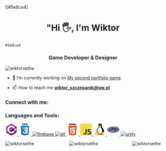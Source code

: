 ![#5e8ce4]<h1 align="center">"Hi 🖐️, I'm Wiktor</h1>`#5e8ce4`
<h3 align="center">Game Developer & Designer</h3>

<p align="left"> <img src="https://komarev.com/ghpvc/?username=wiktorsethe&label=Profile%20views&color=0e75b6&style=flat" alt="wiktorsethe" /> </p>

- 🔭 I’m currently working on [My second portfolio game](http://github.com/wiktorsethe/portfolio-game2)

- 📫 How to reach me **wiktor_szczepanik@wp.pl**

<h3 align="left">Connect with me:</h3>
<p align="left">
</p>

<h3 align="left">Languages and Tools:</h3>
<p align="left"> <a href="https://www.w3schools.com/cs/" target="_blank" rel="noreferrer"> <img src="https://raw.githubusercontent.com/devicons/devicon/master/icons/csharp/csharp-original.svg" alt="csharp" width="40" height="40"/> </a> <a href="https://www.w3schools.com/css/" target="_blank" rel="noreferrer"> <img src="https://raw.githubusercontent.com/devicons/devicon/master/icons/css3/css3-original-wordmark.svg" alt="css3" width="40" height="40"/> </a> <a href="https://firebase.google.com/" target="_blank" rel="noreferrer"> <img src="https://www.vectorlogo.zone/logos/firebase/firebase-icon.svg" alt="firebase" width="40" height="40"/> </a> <a href="https://git-scm.com/" target="_blank" rel="noreferrer"> <img src="https://www.vectorlogo.zone/logos/git-scm/git-scm-icon.svg" alt="git" width="40" height="40"/> </a> <a href="https://www.w3.org/html/" target="_blank" rel="noreferrer"> <img src="https://raw.githubusercontent.com/devicons/devicon/master/icons/html5/html5-original-wordmark.svg" alt="html5" width="40" height="40"/> </a> <a href="https://developer.mozilla.org/en-US/docs/Web/JavaScript" target="_blank" rel="noreferrer"> <img src="https://raw.githubusercontent.com/devicons/devicon/master/icons/javascript/javascript-original.svg" alt="javascript" width="40" height="40"/> </a> <a href="https://www.linux.org/" target="_blank" rel="noreferrer"> <img src="https://raw.githubusercontent.com/devicons/devicon/master/icons/linux/linux-original.svg" alt="linux" width="40" height="40"/> </a> <a href="https://www.php.net" target="_blank" rel="noreferrer"> <img src="https://raw.githubusercontent.com/devicons/devicon/master/icons/php/php-original.svg" alt="php" width="40" height="40"/> </a> <a href="https://unity.com/" target="_blank" rel="noreferrer"> <img src="https://www.vectorlogo.zone/logos/unity3d/unity3d-icon.svg" alt="unity" width="40" height="40"/> </a> </p>

<p><img align="left" height="180em" src="https://github-readme-stats.vercel.app/api/top-langs?username=wiktorsethe&show_icons=true&locale=en&layout=compact&theme=tokyonight" alt="wiktorsethe" /></p>

<p><img align="right" height="180em" src="https://github-readme-stats.vercel.app/api?username=wiktorsethe&show_icons=true&locale=en&theme=tokyonight" alt="wiktorsethe" /></p>

<p align="center">&nbsp;<img height="180em" src="https://github-readme-streak-stats.herokuapp.com/?user=wiktorsethe&theme=tokyonight" alt="wiktorsethe" /></p>
